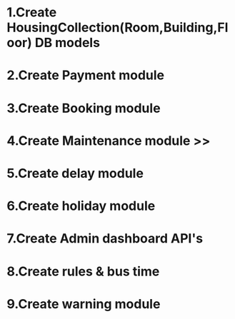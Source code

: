 # 1.Create HousingCollection(Room,Building,Floor) DB models
# 2.Create Payment module 
# 3.Create Booking module 
# 4.Create Maintenance module >>
# 5.Create delay module 
# 6.Create holiday module 
# 7.Create Admin dashboard API's
# 8.Create rules & bus time 
# 9.Create warning module 

